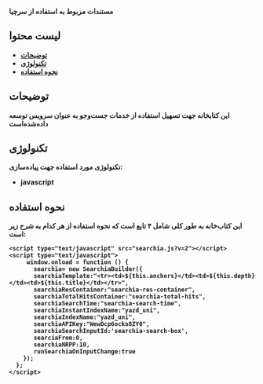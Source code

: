 <b>مستندات مربوط به استفاده از سرچیا<b>
## لیست محتوا
* [توضیحات](#general-info)
* [تکنولوژی](#technologies)
* [نحوه استفاده](#setup)

## توضیحات
این کتابخانه جهت تسهیل استفاده از خدمات جست‌وجو به عنوان سرویس توسعه داده‌شده‌است	
## تکنولوژی
تکنولوژی مورد استفاده جهت پیاده‌سازی:
* javascript

	
## نحوه استفاده
این کتاب‌خانه به طور کلی شامل ۴ تابع است که نحوه استفاده از هر کدام به شرح زیر است:

```
<script type="text/javascript" src="searchia.js?v=2"></script>
<script type="text/javascript">
     window.onload = function () {
       searchia= new SearchiaBuilder({
       searchiaTemplate:"<tr><td>${this.anchors}</td><td>${this.depth}</td><td>${this.title}</td></tr>",
       searchiaResContainer:"searchia-res-container",
       searchiaTotalHitsContainer:"searchia-total-hits",
       searchiaSearchTime:"searchia-search-time",
       searchiaInstantIndexName:"yazd_uni",
       searchiaIndexName:"yazd_uni",
       searchiaAPIKey:"WewDcp6ocko8ZY0",
       searchiaSearchInputId:'searchia-search-box',
       searciaFrom:0,
       searchiaNRPP:10,
       runSearchiaOnInputChange:true      
    });
  };
</script>
```
